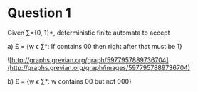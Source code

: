 # Question 1

Given ∑={0, 1}*, deterministic finite automata to accept

a) £ = {w ϵ ∑*: If contains 00 then right after that must be 1}

![http://graphs.grevian.org/graph/5977957889736704](http://graphs.grevian.org/graph/images/5977957889736704)

b) £ = {w ϵ ∑*: w contains 00 but not 000}

